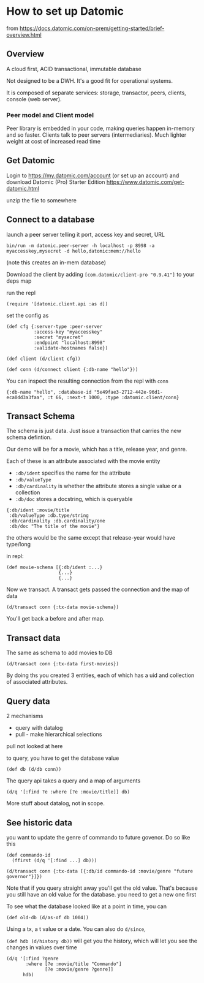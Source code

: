 # How to set up Datomic

from https://docs.datomic.com/on-prem/getting-started/brief-overview.html

## Overview

A cloud first, ACID transactional, immutable database

Not designed to be a DWH. It's a good fit for operational systems.

It is composed of separate services: storage, transactor, peers, clients, console (web server).

### Peer model and Client model

Peer library is embedded in your code, making queries happen in-memory and so faster. Clients talk to peer servers (intermediaries). Much lighter weight at cost of increased read time

## Get Datomic

Login to https://my.datomic.com/account (or set up an account) and download Datomic (Pro) Starter Edition https://www.datomic.com/get-datomic.html

unzip the file to somewhere

## Connect to a database

launch a peer server telling it port, access key and secret, URL

`bin/run -m datomic.peer-server -h localhost -p 8998 -a myaccesskey,mysecret -d hello,datomic:mem://hello`

(note this creates an in-mem database)

Download the client by adding `[com.datomic/client-pro "0.9.41"]` to your deps map

run the repl

`(require '[datomic.client.api :as d])`

set the config as 

```
(def cfg {:server-type :peer-server
          :access-key "myaccesskey"
          :secret "mysecret"
          :endpoint "localhost:8998"
          :validate-hostnames false})

(def client (d/client cfg))

(def conn (d/connect client {:db-name "hello"}))
```

You can inspect the resulting connection from the repl with `conn`

`{:db-name "hello", :database-id "5e49fae3-2712-442e-96d1-eca0dd3a3faa", :t 66, :next-t 1000, :type :datomic.client/conn}`

## Transact Schema

The schema is just data. Just issue a transaction that carries the new schema defintion.

Our demo will be for a movie, which has a title, release year, and genre.

Each of these is an attribute associated with the movie entity

* `:db/ident` specifies the name for the attribute
* `:db/valueType`
* `:db/cardinality` is whether the attribute stores a single value or a collection
* `:db/doc` stores a docstring, which is queryable

```
{:db/ident :movie/title
 :db/valueType :db.type/string
 :db/cardinality :db.cardinality/one
 :db/doc "The title of the movie"}
```

the others would be the same except that release-year would have type/long

in repl:
```
(def movie-schema [{:db/ident :...}
                   {...}
                   {...}

```

Now we transact. A transact gets passed the connection and the map of data

`(d/transact conn {:tx-data movie-schema})`

You'll get back a before and after map.

## Transact data

The same as schema to add movies to DB

`(d/transact conn {:tx-data first-movies})`

By doing ths you created 3 entities, each of which has a uid and collection of associated attributes.

## Query data

2 mechanisms
* query with datalog
* pull - make hierarchical selections

pull not looked at here

to query, you have to get the database value

`(def db (d/db conn))`

The query api takes a query and a map of arguments

`(d/q '[:find ?e :where [?e :movie/title]] db)`

More stuff about datalog, not in scope.

## See historic data

you want to update the genre of commando to future govenor. Do so like this

```
(def commando-id
  (ffirst (d/q '[:find ...] db)))

(d/transact conn {:tx-data [{:db/id commando-id :movie/genre "future governor"}]})
```

Note that if you query straight away you'll get the old value. That's because you still have an old value for the database. you need to get a new one first

To see what the database looked like at a point in time, you can

`(def old-db (d/as-of db 1004))`

Using a tx, a t value or a date. You can also do `d/since`,

`(def hdb (d/history db))` will get you the history, which will let you see the changes in values over time

```
(d/q '[:find ?genre
       :where [?e :movie/title "Commando"]
              [?e :movie/genre ?genre]]
      hdb)
```


